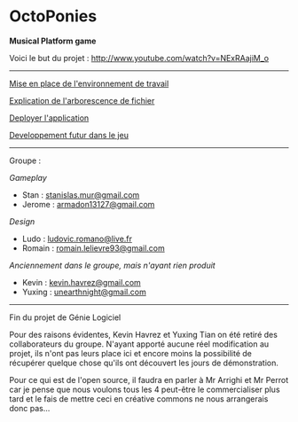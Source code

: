 OctoPonies
==========

**Musical Platform game**  


Voici le but du projet : http://www.youtube.com/watch?v=NExRAajiM_o

---------------------------------------------------------------------------------------------------------------------

[Mise en place de l'environnement de travail](https://github.com/Black-Butterfly/OctoPonies/blob/master/Wiki/EnvironnementDeTravail.md)  

[Explication de l'arborescence de fichier](https://github.com/Black-Butterfly/OctoPonies/blob/master/Wiki/Arborescence.md)  

[Deployer l'application](https://github.com/Black-Butterfly/OctoPonies/blob/master/Wiki/Deploiement.md)  

[Developpement futur dans le jeu](https://github.com/Black-Butterfly/OctoPonies/blob/master/Wiki/DeveloppementFutur.md)  


---------------------------------------------------------------------------------------------------------------------

Groupe :

*Gameplay*

* Stan : stanislas.mur@gmail.com  
* Jerome : armadon13127@gmail.com 
 

*Design*

* Ludo : ludovic.romano@live.fr  
* Romain : romain.lelievre93@gmail.com  
 
*Anciennement dans le groupe, mais n'ayant rien produit*

  * Kevin : kevin.havrez@gmail.com 
  * Yuxing : unearthnight@gmail.com 

--------------------------------------------------------------------------------------------------------------------
Fin du projet de Génie Logiciel 

Pour des raisons évidentes, Kevin Havrez et Yuxing Tian on été retiré des collaborateurs du groupe. N'ayant apporté aucune réel modification au projet, ils n'ont pas leurs place ici et encore moins la possibilité de récupérer quelque chose qu'ils ont découvert les jours de démonstration.  

Pour ce qui est de l'open source, il faudra en parler à Mr Arrighi et Mr Perrot car je pense que nous voulons tous les 4 peut-être le commercialiser plus tard et le fais de mettre ceci en créative commons ne nous arrangerais donc pas...
